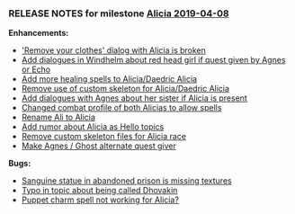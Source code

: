 ### RELEASE NOTES for milestone [Alicia 2019-04-08](https://github.com/SkyrimLL/SkLLmods/milestone/52?closed=1) 
**Enhancements:** 
- ['Remove your clothes' dialog with Alicia is broken](https://github.com/SkyrimLL/SkLLmods/issues/709)
- [Add dialogues in Windhelm about red head girl if quest given by Agnes or Echo](https://github.com/SkyrimLL/SkLLmods/issues/708)
- [Add more healing spells to Alicia/Daedric Alicia](https://github.com/SkyrimLL/SkLLmods/issues/707)
- [Remove use of custom skeleton for Alicia/Daedric Alicia](https://github.com/SkyrimLL/SkLLmods/issues/706)
- [Add dialogues with Agnes about her sister if Alicia is present](https://github.com/SkyrimLL/SkLLmods/issues/688)
- [Changed combat profile of both Alicias to allow spells](https://github.com/SkyrimLL/SkLLmods/issues/687)
- [Rename Ali to Alicia](https://github.com/SkyrimLL/SkLLmods/issues/684)
- [Add rumor about Alicia as Hello topics](https://github.com/SkyrimLL/SkLLmods/issues/683)
- [Remove custom skeleton files for Alicia race](https://github.com/SkyrimLL/SkLLmods/issues/644)
- [Make Agnes / Ghost alternate quest giver ](https://github.com/SkyrimLL/SkLLmods/issues/253)

**Bugs:** 
- [Sanguine statue in abandoned prison is missing textures](https://github.com/SkyrimLL/SkLLmods/issues/292)
- [Typo in topic about being called Dhovakin](https://github.com/SkyrimLL/SkLLmods/issues/289)
- [Puppet charm spell not working for Alicia?](https://github.com/SkyrimLL/SkLLmods/issues/288)

